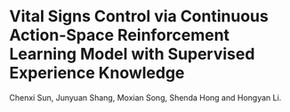 # Vital Signs Control via Continuous Action-Space Reinforcement Learning Model with Supervised Experience Knowledge

Chenxi Sun, Junyuan Shang, Moxian Song, Shenda Hong and Hongyan Li.
